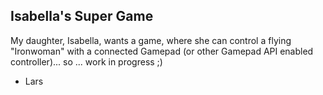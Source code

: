 ## Isabella's Super Game

My daughter, Isabella, wants a game, where she can control a flying "Ironwoman" with a connected Gamepad (or other Gamepad API enabled controller)... so ... work in progress ;)

- Lars